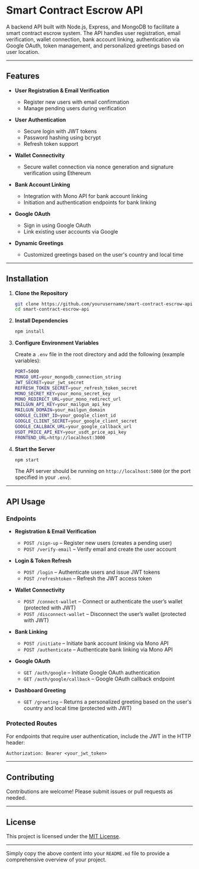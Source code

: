
# Smart Contract Escrow API

A backend API built with Node.js, Express, and MongoDB to facilitate a smart contract escrow system. The API handles user registration, email verification, wallet connection, bank account linking, authentication via Google OAuth, token management, and personalized greetings based on user location.

---

## Features

- **User Registration & Email Verification**  
  - Register new users with email confirmation  
  - Manage pending users during verification

- **User Authentication**  
  - Secure login with JWT tokens  
  - Password hashing using bcrypt  
  - Refresh token support

- **Wallet Connectivity**  
  - Secure wallet connection via nonce generation and signature verification using Ethereum

- **Bank Account Linking**  
  - Integration with Mono API for bank account linking  
  - Initiation and authentication endpoints for bank linking

- **Google OAuth**  
  - Sign in using Google OAuth  
  - Link existing user accounts via Google

- **Dynamic Greetings**  
  - Customized greetings based on the user's country and local time

---

## Installation

1. **Clone the Repository**

   ```bash
   git clone https://github.com/yourusername/smart-contract-escrow-api.git
   cd smart-contract-escrow-api
   ```

2. **Install Dependencies**

   ```bash
   npm install
   ```

3. **Configure Environment Variables**

   Create a `.env` file in the root directory and add the following (example variables):

   ```bash
   PORT=5000
   MONGO_URI=your_mongodb_connection_string
   JWT_SECRET=your_jwt_secret
   REFRESH_TOKEN_SECRET=your_refresh_token_secret
   MONO_SECRET_KEY=your_mono_secret_key
   MONO_REDIRECT_URL=your_mono_redirect_url
   MAILGUN_API_KEY=your_mailgun_api_key
   MAILGUN_DOMAIN=your_mailgun_domain
   GOOGLE_CLIENT_ID=your_google_client_id
   GOOGLE_CLIENT_SECRET=your_google_client_secret
   GOOGLE_CALLBACK_URL=your_google_callback_url
   USDT_PRICE_API_KEY=your_usdt_price_api_key
   FRONTEND_URL=http://localhost:3000
   ```

4. **Start the Server**

   ```bash
   npm start
   ```

   The API server should be running on `http://localhost:5000` (or the port specified in your `.env`).

---

## API Usage

### Endpoints

- **Registration & Email Verification**
  - `POST /sign-up` – Register new users (creates a pending user)
  - `POST /verify-email` – Verify email and create the user account

- **Login & Token Refresh**
  - `POST /login` – Authenticate users and issue JWT tokens
  - `POST /refreshtoken` – Refresh the JWT access token

- **Wallet Connectivity**
  - `POST /connect-wallet` – Connect or authenticate the user’s wallet (protected with JWT)
  - `POST /disconnect-wallet` – Disconnect the user’s wallet (protected with JWT)

- **Bank Linking**
  - `POST /initiate` – Initiate bank account linking via Mono API
  - `POST /authenticate` – Authenticate bank linking via Mono API

- **Google OAuth**
  - `GET /auth/google` – Initiate Google OAuth authentication
  - `GET /auth/google/callback` – Google OAuth callback endpoint

- **Dashboard Greeting**
  - `GET /greeting` – Returns a personalized greeting based on the user's country and local time (protected with JWT)

### Protected Routes

For endpoints that require user authentication, include the JWT in the HTTP header:

```
Authorization: Bearer <your_jwt_token>
```

---

## Contributing

Contributions are welcome! Please submit issues or pull requests as needed.

---

## License

This project is licensed under the [MIT License](LICENSE).

---

Simply copy the above content into your `README.md` file to provide a comprehensive overview of your project.
